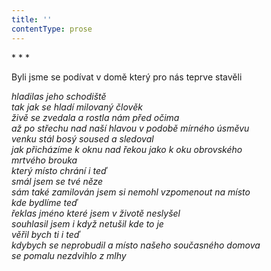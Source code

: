 ```yaml
---
title: ''
contentType: prose
---
```


\* \* \*

Byli jsme se podívat v domě který pro nás teprve stavěli

_hladilas jeho schodiště  
tak jak se hladí milovaný člověk  
živě se zvedala a rostla nám před očima  
až po střechu nad naší hlavou v podobě mírného úsměvu  
venku stál bosý soused a sledoval  
jak přicházíme k oknu nad řekou jako k oku obrovského  
mrtvého brouka  
který místo chrání i teď  
smál jsem se tvé něze  
sám také zamilován jsem si nemohl vzpomenout na místo  
kde bydlíme teď  
řeklas jméno které jsem v životě neslyšel  
souhlasil jsem i když netušil kde to je  
věřil bych ti i teď  
kdybych se neprobudil a místo našeho současného domova  
se pomalu nezdvihlo z mlhy_
